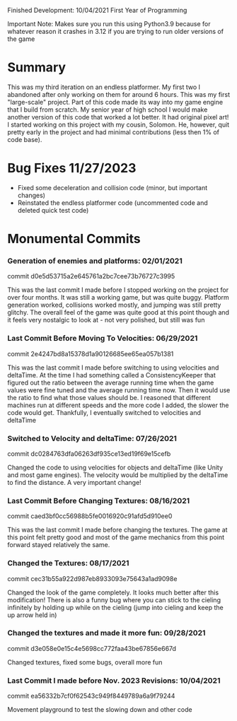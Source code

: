 Finished Development: 10/04/2021
First Year of Programming


Important Note: Makes sure you run this using Python3.9 because for whatever reason it crashes in 3.12 if you are trying
to run older versions of the game

# Summary
This was my third iteration on an endless platformer. My first two I abandoned after only working on them for around
6 hours. This was my first "large-scale" project. Part of this code made its way into my game engine that I build from
scratch. My senior year of high school I would make another version of this code that worked a lot better. It had original
pixel art! I started working on this project with my cousin, Solomon. He, however, quit pretty early in the project and
had minimal contributions (less then 1% of code base).


# Bug Fixes 11/27/2023
- Fixed some deceleration and collision code (minor, but important changes)
- Reinstated the endless platformer code (uncommented code and deleted quick test code)

# Monumental Commits
### Generation of enemies and platforms: 02/01/2021
commit d0e5d53715a2e645761a2bc7cee73b76727c3995

This was the last commit I made before I stopped working on the project for over four months. It was still a working 
game, but was quite buggy. Platform generation worked, collisions worked mostly, and jumping was still pretty glitchy. 
The overall feel of the game was quite good at this point though and it feels very nostalgic to look at - not very polished, 
but still was fun

### Last Commit Before Moving To Velocities: 06/29/2021
commit 2e4247bd8a15378d1a90126685ee65ea057b1381

This was the last commit I made before switching to using velocities and deltaTime. At the time I had something called a
ConsistencyKeeper that figured out the ratio between the average running time when the game values were fine tuned and the
average running time now. Then it would use the ratio to find what those values should be. I reasoned that different machines
run at different speeds and the more code I added, the slower the code would get. Thankfully, I eventually switched to 
velocities and deltaTime



### Switched to Velocity and deltaTime: 07/26/2021
commit dc0284763dfa06263df935ce13ed19f69e15cefb

Changed the code to using velocities for objects and deltaTime (like Unity and most game engines). The velocity would 
be multiplied by the deltaTime to find the distance. A very important change!

### Last Commit Before Changing Textures: 08/16/2021
commit caed3bf0cc56988b5fe0016920c91afd5d910ee0

This was the last commit I made before changing the textures. The game at this point felt pretty good and most of the 
game mechanics from this point forward stayed relatively the same.

### Changed the Textures: 08/17/2021
commit cec31b55a922d987eb8933093e75643a1ad9098e

Changed the look of the game completely. It looks much better after this modification! There is also a funny bug where you
can stick to the cieling infinitely by holding up while on the cieling (jump into cieling and keep the up arrow held in)

### Changed the textures and made it more fun: 09/28/2021
commit d3e058e0e15c4e5698cc772faa43be67856e667d

Changed textures, fixed some bugs, overall more fun


### Last Commit I made before Nov. 2023 Revisions: 10/04/2021
commit ea56332b7cf0f62543c949f8449789a6a9f79244

Movement playground to test the slowing down and other code